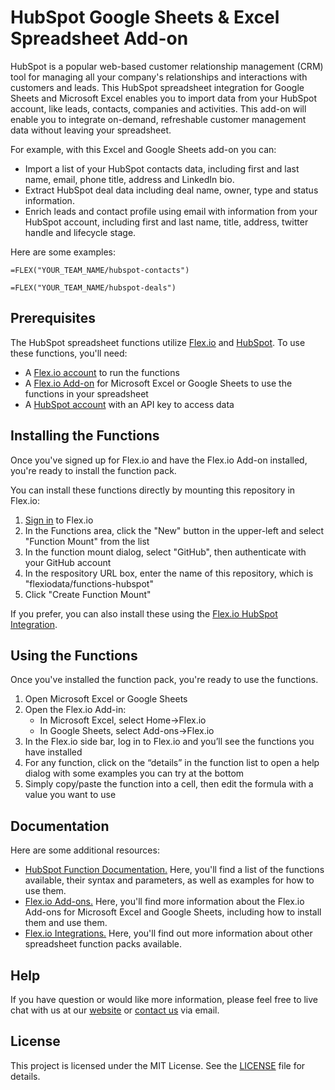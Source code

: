 # HubSpot Google Sheets & Excel Spreadsheet Add-on

HubSpot is a popular web-based customer relationship management (CRM) tool for managing all your company's relationships and interactions with customers and leads. This HubSpot spreadsheet integration for Google Sheets and Microsoft Excel enables you to import data from your HubSpot account, like leads, contacts, companies and activities. This add-on will enable you to integrate on-demand, refreshable customer management data without leaving your spreadsheet.

For example, with this Excel and Google Sheets add-on you can:

* Import a list of your HubSpot contacts data, including first and last name, email, phone title, address and LinkedIn bio.
* Extract HubSpot deal data including deal name, owner, type and status information.
* Enrich leads and contact profile using email with information from your HubSpot account, including first and last name, title, address, twitter handle and lifecycle stage.

Here are some examples:

```
=FLEX("YOUR_TEAM_NAME/hubspot-contacts")
```

```
=FLEX("YOUR_TEAM_NAME/hubspot-deals")
```

## Prerequisites

The HubSpot spreadsheet functions utilize [Flex.io](https://www.flex.io) and [HubSpot](https://www.hubspot.com). To use these functions, you'll need:

* A [Flex.io account](https://www.flex.io/app/signup) to run the functions
* A [Flex.io Add-on](https://www.flex.io/add-ons) for Microsoft Excel or Google Sheets to use the functions in your spreadsheet
* A [HubSpot account](https://www.hubspot.com/products/get-started) with an API key to access data

## Installing the Functions

Once you've signed up for Flex.io and have the Flex.io Add-on installed, you're ready to install the function pack.

You can install these functions directly by mounting this repository in Flex.io:

1. [Sign in](https://www.flex.io/app/signin) to Flex.io
2. In the Functions area, click the "New" button in the upper-left and select "Function Mount" from the list
3. In the function mount dialog, select "GitHub", then authenticate with your GitHub account
4. In the respository URL box, enter the name of this repository, which is "flexiodata/functions-hubspot"
5. Click "Create Function Mount"

If you prefer, you can also install these using the [Flex.io HubSpot Integration](https://www.flex.io/integrations/hubspot).

## Using the Functions

Once you've installed the function pack, you're ready to use the functions.

1. Open Microsoft Excel or Google Sheets
2. Open the Flex.io Add-in:
   - In Microsoft Excel, select Home->Flex.io
   - In Google Sheets, select Add-ons->Flex.io
3. In the Flex.io side bar, log in to Flex.io and you’ll see the functions you have installed
4. For any function, click on the “details” in the function list to open a help dialog with some examples you can try at the bottom
5. Simply copy/paste the function into a cell, then edit the formula with a value you want to use

## Documentation

Here are some additional resources:

* [HubSpot Function Documentation.](https://www.flex.io/integrations/hubspot#functions-and-syntax) Here, you'll find a list of the functions available, their syntax and parameters, as well as examples for how to use them.
* [Flex.io Add-ons.](https://www.flex.io/add-ons) Here, you'll find more information about the Flex.io Add-ons for Microsoft Excel and Google Sheets, including how to install them and use them.
* [Flex.io Integrations.](https://www.flex.io/integrations) Here, you'll find out more information about other spreadsheet function packs available.

## Help

If you have question or would like more information, please feel free to live chat with us at our [website](https://www.flex.io) or [contact us](https://www.flex.io/about#contact-us) via email.

## License

This project is licensed under the MIT License. See the [LICENSE](LICENSE) file for details.

